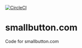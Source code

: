 [![CircleCI](https://circleci.com/gh/andreasknoepfle/smallbutton.com/tree/main.svg?style=svg)](https://circleci.com/gh/andreasknoepfle/smallbutton.com/tree/master)
# smallbutton.com
Code for smallbutton.com
